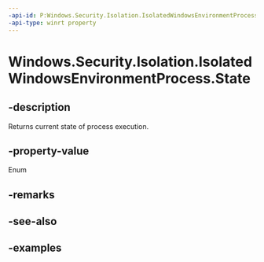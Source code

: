 ```yaml
---
-api-id: P:Windows.Security.Isolation.IsolatedWindowsEnvironmentProcess.State
-api-type: winrt property
---
```


<!-- Property syntax.
public IsolatedWindowsEnvironmentProcessState State { get; }
-->

# Windows.Security.Isolation.IsolatedWindowsEnvironmentProcess.State

## -description
Returns current state of process execution.
## -property-value
Enum
## -remarks

## -see-also

## -examples

